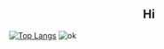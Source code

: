 <h2 align="center">Hi</h2>


[![Top Langs](https://github-readme-stats-eight-lac-66.vercel.app/api/top-langs/?username=Punuy&theme=dark)](https://www.youtube.com/watch?v=dQw4w9WgXcQ)
![ok](https://media.discordapp.net/attachments/972801882764492830/1081533846983544883/image.png)
